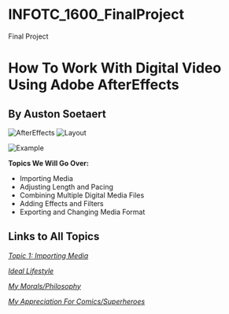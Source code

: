 # INFOTC_1600_FinalProject
Final Project
# How To Work With Digital Video Using Adobe AfterEffects

## By Auston Soetaert

![AfterEffects](https://static1.makeuseofimages.com/wordpress/wp-content/uploads/2022/07/FI-After-Effects-Interface-Logo.jpg)
![Layout](https://fixthephoto.com/blog/UserFiles/Image/333/after-effects-interface.jpg)

![Example](https://pbblogassets.s3.amazonaws.com/uploads/2018/10/23152117/datag.gif)

**Topics We Will Go Over:**

* Importing Media
* Adjusting Length and Pacing
* Combining Multiple Digital Media Files
* Adding Effects and Filters
* Exporting and Changing Media Format


## Links to All Topics

[*Topic 1: Importing Media*](Topic1.md)

[*Ideal Lifestyle*](Page2-IdealLifestyle.md)

[*My Morals/Philosophy*](Page3-Morals.md)

[*My Appreciation For Comics/Superheroes*](Page4-Appreciation.md)
